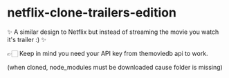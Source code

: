 # netflix-clone-trailers-edition

✨ A similar design to Netflix but instead of streaming the movie you watch it's trailer :) ✨


👉🏻  Keep in mind you need your API key from themoviedb api to work.

(when cloned, node_modules must be downloaded cause folder is missing)
